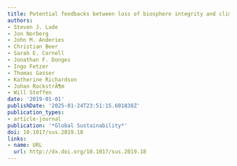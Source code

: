 ```yaml
---
title: Potential feedbacks between loss of biosphere integrity and climate change
authors:
- Steven J. Lade
- Jon Norberg
- John M. Anderies
- Christian Beer
- Sarah E. Cornell
- Jonathan F. Donges
- Ingo Fetzer
- Thomas Gasser
- Katherine Richardson
- Johan RockstrÃ¶m
- Will Steffen
date: '2019-01-01'
publishDate: '2025-01-24T23:51:15.601838Z'
publication_types:
- article-journal
publication: '*Global Sustainability*'
doi: 10.1017/sus.2019.18
links:
- name: URL
  url: http://dx.doi.org/10.1017/sus.2019.18
---
```

